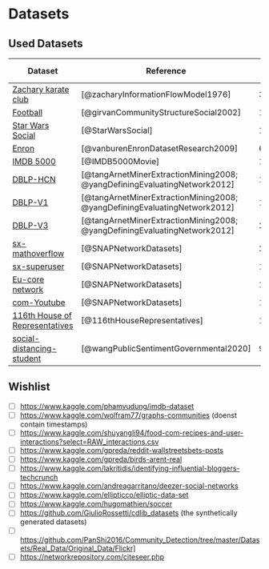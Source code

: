 # Datasets
## Used Datasets

| Dataset                                                                                                | Reference                                                                 | Nodes   | Edges   | Node/Edge Types | Properties |
|--------------------------------------------------------------------------------------------------------|---------------------------------------------------------------------------|---------|---------|-----------------|------------|
| [Zachary karate club](http://konect.cc/networks/ucidata-zachary/)                                      | [@zacharyInformationFlowModel1976]                                        | 34      | 78      | 1/1             | S/Y        |
| [Football](https://networkrepository.com/misc-football.php)                                            | [@girvanCommunityStructureSocial2002]                                     | 115     | 613     | 1/1             | S/N        |
| [Star Wars Social](https://www.kaggle.com/ruchi798/star-wars)                                          | [@StarWarsSocial]                                                         | 113     | 1599    | 1/2             | T/N        |
| [Enron](https://www.kaggle.com/wcukierski/enron-email-dataset/)                                        | [@vanburenEnronDatasetResearch2009]                                       | 605076  | 4179878 | 2/3             | T/Y        |
| [IMDB 5000](https://www.kaggle.com/carolzhangdc/imdb-5000-movie-dataset)                               | [@IMDB5000Movie]                                                          | 16615   | 52251   | 4/4             | T/N        |
| [DBLP-HCN](https://data.mendeley.com/datasets/t4xmpbrr6v/1)                                            | [@tangArnetMinerExtractionMining2008; @yangDefiningEvaluatingNetwork2012] | 10687   | 16533   | 3/2             | T/N        |
| [DBLP-V1](https://www.aminer.org/citation)                                                             | [@tangArnetMinerExtractionMining2008; @yangDefiningEvaluatingNetwork2012] | 1238145 | 2475740 | 3/3             | T/N        |
| [DBLP-V3](https://www.aminer.org/citation)                                                             | [@tangArnetMinerExtractionMining2008; @yangDefiningEvaluatingNetwork2012] | 2677098 | 8225508 | 3/3             | T/N        |
| [sx-mathoverflow](https://snap.stanford.edu/data/sx-mathoverflow.html)                                 | [@SNAPNetworkDatasets]                                                    | 24818   | 506550  | 1/3             | T/N        |
| [sx-superuser](https://snap.stanford.edu/data/sx-superuser.html)                                       | [@SNAPNetworkDatasets]                                                    | 194085  | 1443339 | 1/3             | T/N        |
| [Eu-core network](https://snap.stanford.edu/data/email-Eu-core.html)                                   | [@SNAPNetworkDatasets]                                                    | 1005    | 25571   | 1/1             | S/Y        |
| [com-Youtube](https://snap.stanford.edu/data/com-Youtube.html)                                         | [@SNAPNetworkDatasets]                                                    | 1134891 | 298762  | 1/1             | S/Y        |
| [116th House of Representatives](https://www.kaggle.com/aavigan/house-of-representatives-congress-116) | [@116thHouseRepresentatives]                                              | 1134891 | 298762  | 1/1             | S/Y        |
| [social-distancing-student]()                                                                          | [@wangPublicSentimentGovernmental2020]                                    | 93433   | 3710183 | 3/7             | T/N        |

## Wishlist
- [ ] https://www.kaggle.com/phamvudung/imdb-dataset
- [ ] https://www.kaggle.com/wolfram77/graphs-communities (doenst contain timestamps)
- [ ] https://www.kaggle.com/shuyangli94/food-com-recipes-and-user-interactions?select=RAW_interactions.csv
- [ ] https://www.kaggle.com/gpreda/reddit-wallstreetsbets-posts
- [ ] https://www.kaggle.com/gpreda/birds-arent-real
- [ ] https://www.kaggle.com/lakritidis/identifying-influential-bloggers-techcrunch
- [ ] https://www.kaggle.com/andreagarritano/deezer-social-networks
- [ ] https://www.kaggle.com/ellipticco/elliptic-data-set
- [ ] https://www.kaggle.com/hugomathien/soccer
- [ ] https://github.com/GiulioRossetti/cdlib_datasets (the synthetically generated datasets)
- [ ] https://github.com/PanShi2016/Community_Detection/tree/master/Datasets/Real_Data/Original_Data/Flickr]
- [ ] https://networkrepository.com/citeseer.php